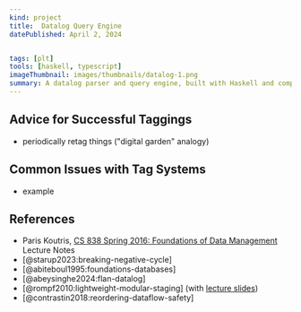 ```yaml
---
kind: project
title:  Datalog Query Engine
datePublished: April 2, 2024


tags: [plt]
tools: [haskell, typescript]
imageThumbnail: images/thumbnails/datalog-1.png
summary: A datalog parser and query engine, built with Haskell and compiled to WebAssembly!
---
```


## Advice for Successful Taggings

* periodically retag things ("digital garden" analogy)

## Common Issues with Tag Systems

* example

## References

* Paris Koutris, [CS 838 Spring 2016:  Foundations of Data Management](https://pages.cs.wisc.edu/~paris/cs838-s16/) Lecture Notes
* [@starup2023:breaking-negative-cycle]
* [@abiteboul1995:foundations-databases]
* [@abeysinghe2024:flan-datalog]
* [@rompf2010:lightweight-modular-staging] (with [lecture slides](https://web.stanford.edu/class/cs442/lectures_unrestricted/cs442-lms.pdf))
* [@contrastin2018:reordering-dataflow-safety]

